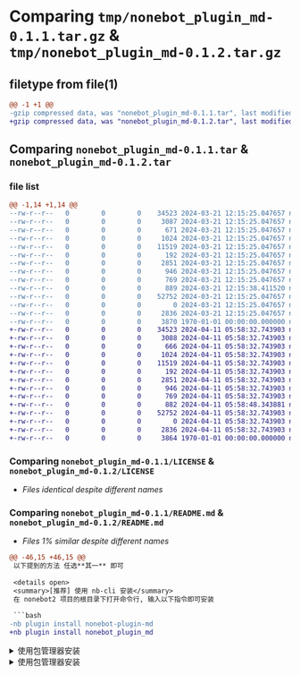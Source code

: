 # Comparing `tmp/nonebot_plugin_md-0.1.1.tar.gz` & `tmp/nonebot_plugin_md-0.1.2.tar.gz`

## filetype from file(1)

```diff
@@ -1 +1 @@
-gzip compressed data, was "nonebot_plugin_md-0.1.1.tar", last modified: Thu Mar 21 12:15:38 2024, max compression
+gzip compressed data, was "nonebot_plugin_md-0.1.2.tar", last modified: Thu Apr 11 05:58:48 2024, max compression
```

## Comparing `nonebot_plugin_md-0.1.1.tar` & `nonebot_plugin_md-0.1.2.tar`

### file list

```diff
@@ -1,14 +1,14 @@
--rw-r--r--   0        0        0    34523 2024-03-21 12:15:25.047657 nonebot_plugin_md-0.1.1/LICENSE
--rw-r--r--   0        0        0     3087 2024-03-21 12:15:25.047657 nonebot_plugin_md-0.1.1/README.md
--rw-r--r--   0        0        0      671 2024-03-21 12:15:25.047657 nonebot_plugin_md-0.1.1/nonebot_plugin_md/__init__.py
--rw-r--r--   0        0        0     1024 2024-03-21 12:15:25.047657 nonebot_plugin_md-0.1.1/nonebot_plugin_md/__main__.py
--rw-r--r--   0        0        0    11519 2024-03-21 12:15:25.047657 nonebot_plugin_md-0.1.1/nonebot_plugin_md/b30.py
--rw-r--r--   0        0        0      192 2024-03-21 12:15:25.047657 nonebot_plugin_md-0.1.1/nonebot_plugin_md/config.py
--rw-r--r--   0        0        0     2851 2024-03-21 12:15:25.047657 nonebot_plugin_md-0.1.1/nonebot_plugin_md/image.py
--rw-r--r--   0        0        0      946 2024-03-21 12:15:25.047657 nonebot_plugin_md-0.1.1/nonebot_plugin_md/message.py
--rw-r--r--   0        0        0      769 2024-03-21 12:15:25.047657 nonebot_plugin_md-0.1.1/nonebot_plugin_md/utils.py
--rw-r--r--   0        0        0      889 2024-03-21 12:15:38.411520 nonebot_plugin_md-0.1.1/pyproject.toml
--rw-r--r--   0        0        0    52752 2024-03-21 12:15:25.047657 nonebot_plugin_md-0.1.1/tests/1.png
--rw-r--r--   0        0        0        0 2024-03-21 12:15:25.047657 nonebot_plugin_md-0.1.1/tests/__init__.py
--rw-r--r--   0        0        0     2836 2024-03-21 12:15:25.047657 nonebot_plugin_md-0.1.1/tests/image.py
--rw-r--r--   0        0        0     3870 1970-01-01 00:00:00.000000 nonebot_plugin_md-0.1.1/PKG-INFO
+-rw-r--r--   0        0        0    34523 2024-04-11 05:58:32.743903 nonebot_plugin_md-0.1.2/LICENSE
+-rw-r--r--   0        0        0     3088 2024-04-11 05:58:32.743903 nonebot_plugin_md-0.1.2/README.md
+-rw-r--r--   0        0        0      666 2024-04-11 05:58:32.743903 nonebot_plugin_md-0.1.2/nonebot_plugin_md/__init__.py
+-rw-r--r--   0        0        0     1024 2024-04-11 05:58:32.743903 nonebot_plugin_md-0.1.2/nonebot_plugin_md/__main__.py
+-rw-r--r--   0        0        0    11519 2024-04-11 05:58:32.743903 nonebot_plugin_md-0.1.2/nonebot_plugin_md/b30.py
+-rw-r--r--   0        0        0      192 2024-04-11 05:58:32.743903 nonebot_plugin_md-0.1.2/nonebot_plugin_md/config.py
+-rw-r--r--   0        0        0     2851 2024-04-11 05:58:32.743903 nonebot_plugin_md-0.1.2/nonebot_plugin_md/image.py
+-rw-r--r--   0        0        0      946 2024-04-11 05:58:32.743903 nonebot_plugin_md-0.1.2/nonebot_plugin_md/message.py
+-rw-r--r--   0        0        0      769 2024-04-11 05:58:32.743903 nonebot_plugin_md-0.1.2/nonebot_plugin_md/utils.py
+-rw-r--r--   0        0        0      882 2024-04-11 05:58:48.343881 nonebot_plugin_md-0.1.2/pyproject.toml
+-rw-r--r--   0        0        0    52752 2024-04-11 05:58:32.743903 nonebot_plugin_md-0.1.2/tests/1.png
+-rw-r--r--   0        0        0        0 2024-04-11 05:58:32.743903 nonebot_plugin_md-0.1.2/tests/__init__.py
+-rw-r--r--   0        0        0     2836 2024-04-11 05:58:32.743903 nonebot_plugin_md-0.1.2/tests/image.py
+-rw-r--r--   0        0        0     3864 1970-01-01 00:00:00.000000 nonebot_plugin_md-0.1.2/PKG-INFO
```

### Comparing `nonebot_plugin_md-0.1.1/LICENSE` & `nonebot_plugin_md-0.1.2/LICENSE`

 * *Files identical despite different names*

### Comparing `nonebot_plugin_md-0.1.1/README.md` & `nonebot_plugin_md-0.1.2/README.md`

 * *Files 1% similar despite different names*

```diff
@@ -46,15 +46,15 @@
 以下提到的方法 任选**其一** 即可
 
 <details open>
 <summary>[推荐] 使用 nb-cli 安装</summary>
 在 nonebot2 项目的根目录下打开命令行, 输入以下指令即可安装
 
 ```bash
-nb plugin install nonebot-plugin-md
+nb plugin install nonebot_plugin_md
 ```
 
 </details>
 
 <details>
 <summary>使用包管理器安装</summary>
 在 nonebot2 项目的插件目录下, 打开命令行, 根据你使用的包管理器, 输入相应的安装命令
@@ -99,8 +99,8 @@
 - 如果本插件对你有帮助，不要忘了点个Star~
 - 本项目仅供学习使用，请勿用于商业用途
 - [更新日志](./docs/update.md)
 - [AGPL-3.0 License](https://github.com/Agnes4m/nonebot_plugin_md/blob/main/LICENSE) ©[@Agnes4m](https://github.com/Agnes4m)
 
 ## 🌐 感谢
 
-- [MDbot](https://github.com/Doctorade/MDBot)- 源代码来源
+- [MDbot](https://github.com/Doctorade/MDBot)- 源代码来源
```

#### html2text {}

```diff
@@ -5,15 +5,15 @@
 ## è¯´æ
 ä½¿ç¨ä»MuseDash.moeæ¸æ¥çæ°æ®åapiå¼åçåµæ¯æ¥åbotï¼å¯ä»¥å®ç°ç»å®qqåmdè´¦å·ãæ¥è¯¢b30ãæ¥è¯¢æ²ç®ä¿¡æ¯ãæ¥è¯¢é¾åº¦æè¡ç­åè½
 æ¯ænonebot_plugin_saaææ¯æçææééå¨ ## ä¸»è¦åè½ - 1.
 åå§å åé`md update` - 2. ç»å® åé`md bindname xxx` æè `md
 binduid xxx` - 3. b30 ## å®è£ ä»¥ä¸æå°çæ¹æ³ ä»»é**å¶ä¸** å³å¯
 [æ¨è] ä½¿ç¨ nb-cli å®è£ å¨ nonebot2
 é¡¹ç®çæ ¹ç®å½ä¸æå¼å½ä»¤è¡, è¾å¥ä»¥ä¸æä»¤å³å¯å®è£ ```bash nb
-plugin install nonebot-plugin-md ``` ä½¿ç¨åç®¡çå¨å®è£ å¨ nonebot2
+plugin install nonebot_plugin_md ``` ä½¿ç¨åç®¡çå¨å®è£ å¨ nonebot2
 é¡¹ç®çæä»¶ç®å½ä¸, æå¼å½ä»¤è¡, æ ¹æ®ä½ ä½¿ç¨çåç®¡çå¨,
 è¾å¥ç¸åºçå®è£å½ä»¤ pip ```bash pip install nonebot-plugin-md ``` pdm
 ```bash pdm add nonebot-plugin-md ``` poetry ```bash poetry add nonebot-plugin-
 md ``` conda ```bash conda install nonebot-plugin-md ``` ## å¶ä» -
 æ¬é¡¹ç®åå æ¯å ä¹æ¾ä¸å°å¼æºçmdæ¥è¯¢æä»¶ï¼å æ­¤èªå·±åä¸ªå¼æºçï¼æ¬¢è¿å¤§ä½¬æissåpr
 - å¦ææ¬æä»¶å¯¹ä½ æå¸®å©ï¼ä¸è¦å¿äºç¹ä¸ªStar~ -
 æ¬é¡¹ç®ä»ä¾å­¦ä¹ ä½¿ç¨ï¼è¯·å¿ç¨äºåä¸ç¨é - [æ´æ°æ¥å¿](./docs/
```

### Comparing `nonebot_plugin_md-0.1.1/nonebot_plugin_md/__init__.py` & `nonebot_plugin_md-0.1.2/nonebot_plugin_md/__init__.py`

 * *Files 3% similar despite different names*

```diff
@@ -4,15 +4,15 @@
 require("nonebot_plugin_saa")
 
 from . import __main__ as __main__  # noqa: E402
 from .config import ConfigModel  # noqa: E402
 
 __version__ = "0.1.1"
 __plugin_meta__ = PluginMetadata(
-    name="Sekai Stickers",
+    name="Muse Dash",
     description="基于 NoneBot2 的 MUSE DASH查询插件",
     usage="",
     type="application",
     homepage="https://github.com/Agnes4m/nonebot_plugin_md",
     config=ConfigModel,
     supported_adapters=inherit_supported_adapters("nonebot_plugin_saa"),
     extra={
```

### Comparing `nonebot_plugin_md-0.1.1/nonebot_plugin_md/__main__.py` & `nonebot_plugin_md-0.1.2/nonebot_plugin_md/__main__.py`

 * *Files identical despite different names*

### Comparing `nonebot_plugin_md-0.1.1/nonebot_plugin_md/b30.py` & `nonebot_plugin_md-0.1.2/nonebot_plugin_md/b30.py`

 * *Files identical despite different names*

### Comparing `nonebot_plugin_md-0.1.1/nonebot_plugin_md/image.py` & `nonebot_plugin_md-0.1.2/nonebot_plugin_md/image.py`

 * *Files identical despite different names*

### Comparing `nonebot_plugin_md-0.1.1/nonebot_plugin_md/message.py` & `nonebot_plugin_md-0.1.2/nonebot_plugin_md/message.py`

 * *Files identical despite different names*

### Comparing `nonebot_plugin_md-0.1.1/nonebot_plugin_md/utils.py` & `nonebot_plugin_md-0.1.2/nonebot_plugin_md/utils.py`

 * *Files identical despite different names*

### Comparing `nonebot_plugin_md-0.1.1/pyproject.toml` & `nonebot_plugin_md-0.1.2/pyproject.toml`

 * *Files 11% similar despite different names*

```diff
@@ -1,22 +1,22 @@
 [project]
 name = "nonebot_plugin_md"
-version = "0.1.1"
+version = "0.1.2"
 description = "muse dash for nonebot2"
 authors = [
     { name = "Agnes Digital", email = "Z735803792@163.com" },
 ]
 dependencies = [
     "nonebot2>=2.1.1",
     "nonebot-plugin-send-anything-anywhere>=0.3.2",
     "aiohttp>=3.8.1",
     "fuzzywuzzy>=0.18.0",
     "lxml>=4.9.1",
 ]
-requires-python = ">=3.9,<=3.12"
+requires-python = ">=3.9"
 keywords = [
     "md",
     "nonebot2",
     "plugin",
 ]
 classifiers = [
     "License :: OSI Approved :: MIT License",
```

### Comparing `nonebot_plugin_md-0.1.1/tests/1.png` & `nonebot_plugin_md-0.1.2/tests/1.png`

 * *Files identical despite different names*

### Comparing `nonebot_plugin_md-0.1.1/tests/image.py` & `nonebot_plugin_md-0.1.2/tests/image.py`

 * *Files identical despite different names*

### Comparing `nonebot_plugin_md-0.1.1/PKG-INFO` & `nonebot_plugin_md-0.1.2/PKG-INFO`

 * *Files 3% similar despite different names*

```diff
@@ -1,22 +1,22 @@
 Metadata-Version: 2.1
 Name: nonebot_plugin_md
-Version: 0.1.1
+Version: 0.1.2
 Summary: muse dash for nonebot2
 Keywords: md nonebot2 plugin
 Author-Email: Agnes Digital <Z735803792@163.com>
 License: AGPL-3.0
 Classifier: License :: OSI Approved :: MIT License
 Classifier: Programming Language :: Python
 Classifier: Programming Language :: Python :: 3
 Classifier: Programming Language :: Python :: 3.9
 Classifier: Programming Language :: Python :: 3.10
 Classifier: Programming Language :: Python :: 3.11
 Classifier: Operating System :: OS Independent
-Requires-Python: <=3.12,>=3.9
+Requires-Python: >=3.9
 Requires-Dist: nonebot2>=2.1.1
 Requires-Dist: nonebot-plugin-send-anything-anywhere>=0.3.2
 Requires-Dist: aiohttp>=3.8.1
 Requires-Dist: fuzzywuzzy>=0.18.0
 Requires-Dist: lxml>=4.9.1
 Description-Content-Type: text/markdown
 
@@ -68,15 +68,15 @@
 以下提到的方法 任选**其一** 即可
 
 <details open>
 <summary>[推荐] 使用 nb-cli 安装</summary>
 在 nonebot2 项目的根目录下打开命令行, 输入以下指令即可安装
 
 ```bash
-nb plugin install nonebot-plugin-md
+nb plugin install nonebot_plugin_md
 ```
 
 </details>
 
 <details>
 <summary>使用包管理器安装</summary>
 在 nonebot2 项目的插件目录下, 打开命令行, 根据你使用的包管理器, 输入相应的安装命令
@@ -121,8 +121,8 @@
 - 如果本插件对你有帮助，不要忘了点个Star~
 - 本项目仅供学习使用，请勿用于商业用途
 - [更新日志](./docs/update.md)
 - [AGPL-3.0 License](https://github.com/Agnes4m/nonebot_plugin_md/blob/main/LICENSE) ©[@Agnes4m](https://github.com/Agnes4m)
 
 ## 🌐 感谢
 
-- [MDbot](https://github.com/Doctorade/MDBot)- 源代码来源
+- [MDbot](https://github.com/Doctorade/MDBot)- 源代码来源
```

#### html2text {}

```diff
@@ -1,30 +1,30 @@
-Metadata-Version: 2.1 Name: nonebot_plugin_md Version: 0.1.1 Summary: muse dash
+Metadata-Version: 2.1 Name: nonebot_plugin_md Version: 0.1.2 Summary: muse dash
 for nonebot2 Keywords: md nonebot2 plugin Author-Email: Agnes Digital
 163.com> License: AGPL-3.0 Classifier: License :: OSI Approved :: MIT License
 Classifier: Programming Language :: Python Classifier: Programming Language ::
 Python :: 3 Classifier: Programming Language :: Python :: 3.9 Classifier:
 Programming Language :: Python :: 3.10 Classifier: Programming Language ::
 Python :: 3.11 Classifier: Operating System :: OS Independent Requires-Python:
-<=3.12,>=3.9 Requires-Dist: nonebot2>=2.1.1 Requires-Dist: nonebot-plugin-send-
+>=3.9 Requires-Dist: nonebot2>=2.1.1 Requires-Dist: nonebot-plugin-send-
 anything-anywhere>=0.3.2 Requires-Dist: aiohttp>=3.8.1 Requires-Dist:
 fuzzywuzzy>=0.18.0 Requires-Dist: lxml>=4.9.1 Description-Content-Type: text/
 markdown
                               [AgnesDigitalLogo]
                               [NoneBotPluginText]
  # nonebot_plugin_md _â¨æ¸¸æææ¯å¿«è·(muse dash)æ¥è¯¢â¨__[_G_i_t_H_u_b_ _s_t_a_r_s_]
              _[_G_i_t_H_u_b_ _i_s_s_u_e_s_]_[_Q_Q_ _C_h_a_t_ _G_r_o_u_p_]_[_p_y_p_i_][python][NoneBot]
 ## è¯´æ
 ä½¿ç¨ä»MuseDash.moeæ¸æ¥çæ°æ®åapiå¼åçåµæ¯æ¥åbotï¼å¯ä»¥å®ç°ç»å®qqåmdè´¦å·ãæ¥è¯¢b30ãæ¥è¯¢æ²ç®ä¿¡æ¯ãæ¥è¯¢é¾åº¦æè¡ç­åè½
 æ¯ænonebot_plugin_saaææ¯æçææééå¨ ## ä¸»è¦åè½ - 1.
 åå§å åé`md update` - 2. ç»å® åé`md bindname xxx` æè `md
 binduid xxx` - 3. b30 ## å®è£ ä»¥ä¸æå°çæ¹æ³ ä»»é**å¶ä¸** å³å¯
 [æ¨è] ä½¿ç¨ nb-cli å®è£ å¨ nonebot2
 é¡¹ç®çæ ¹ç®å½ä¸æå¼å½ä»¤è¡, è¾å¥ä»¥ä¸æä»¤å³å¯å®è£ ```bash nb
-plugin install nonebot-plugin-md ``` ä½¿ç¨åç®¡çå¨å®è£ å¨ nonebot2
+plugin install nonebot_plugin_md ``` ä½¿ç¨åç®¡çå¨å®è£ å¨ nonebot2
 é¡¹ç®çæä»¶ç®å½ä¸, æå¼å½ä»¤è¡, æ ¹æ®ä½ ä½¿ç¨çåç®¡çå¨,
 è¾å¥ç¸åºçå®è£å½ä»¤ pip ```bash pip install nonebot-plugin-md ``` pdm
 ```bash pdm add nonebot-plugin-md ``` poetry ```bash poetry add nonebot-plugin-
 md ``` conda ```bash conda install nonebot-plugin-md ``` ## å¶ä» -
 æ¬é¡¹ç®åå æ¯å ä¹æ¾ä¸å°å¼æºçmdæ¥è¯¢æä»¶ï¼å æ­¤èªå·±åä¸ªå¼æºçï¼æ¬¢è¿å¤§ä½¬æissåpr
 - å¦ææ¬æä»¶å¯¹ä½ æå¸®å©ï¼ä¸è¦å¿äºç¹ä¸ªStar~ -
 æ¬é¡¹ç®ä»ä¾å­¦ä¹ ä½¿ç¨ï¼è¯·å¿ç¨äºåä¸ç¨é - [æ´æ°æ¥å¿](./docs/
```

